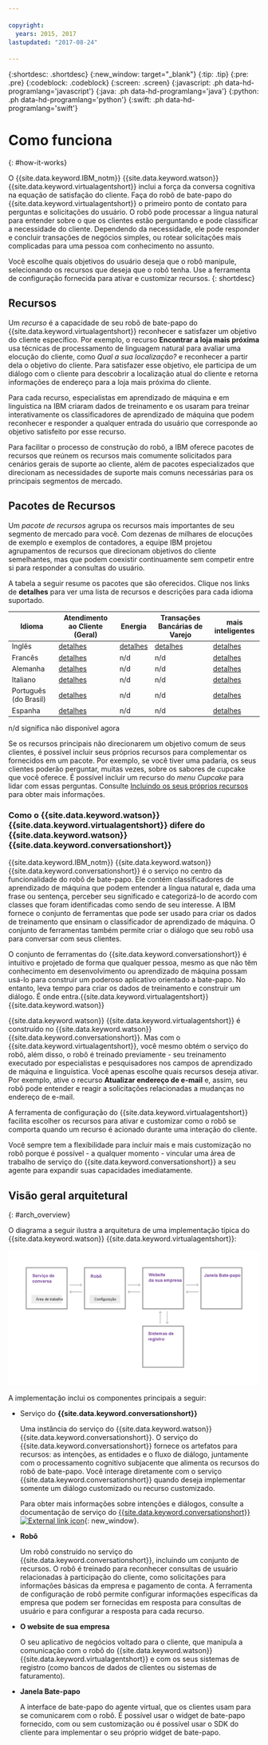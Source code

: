 ```yaml
---

copyright:
  years: 2015, 2017
lastupdated: "2017-08-24"

---
```


{:shortdesc: .shortdesc}
{:new_window: target="_blank"}
{:tip: .tip}
{:pre: .pre}
{:codeblock: .codeblock}
{:screen: .screen}
{:javascript: .ph data-hd-programlang='javascript'}
{:java: .ph data-hd-programlang='java'}
{:python: .ph data-hd-programlang='python'}
{:swift: .ph data-hd-programlang='swift'}

# Como funciona
{: #how-it-works}

O {{site.data.keyword.IBM_notm}} {{site.data.keyword.watson}} {{site.data.keyword.virtualagentshort}} inclui a força da conversa cognitiva na equação de satisfação do cliente. Faça do robô de bate-papo do {{site.data.keyword.virtualagentshort}} o primeiro ponto de contato para perguntas e solicitações do usuário. O robô pode processar a língua natural para entender sobre o que os clientes estão perguntando e pode classificar a necessidade do cliente. Dependendo da necessidade, ele pode responder e concluir transações de negócios simples, ou rotear solicitações mais complicadas para uma pessoa com conhecimento no assunto.

Você escolhe quais objetivos do usuário deseja que o robô manipule, selecionando os recursos que deseja que o robô tenha. Use a ferramenta de configuração fornecida para ativar e customizar recursos.
{: shortdesc}

## Recursos

Um *recurso* é a capacidade de seu robô de bate-papo do {{site.data.keyword.virtualagentshort}} reconhecer e satisfazer um objetivo do cliente específico. Por exemplo, o recurso **Encontrar a loja mais próxima** usa técnicas de processamento de linguagem natural para avaliar uma elocução do cliente, como *Qual a sua localização?* e reconhecer a partir dela o objetivo do cliente. Para satisfazer esse objetivo, ele participa de um diálogo com o cliente para descobrir a localização atual do cliente e retorna informações de endereço para a loja mais próxima do cliente.

Para cada recurso, especialistas em aprendizado de máquina e em linguística na IBM criaram dados de treinamento e os usaram para treinar interativamente os classificadores de aprendizado de máquina que podem reconhecer e responder a qualquer entrada do usuário que corresponde ao objetivo satisfeito por esse recurso.

Para facilitar o processo de construção do robô, a IBM oferece pacotes de recursos que reúnem os recursos mais comumente solicitados para cenários gerais de suporte ao cliente, além de pacotes especializados que direcionam as necessidades de suporte mais comuns necessárias para os principais segmentos de mercado.

## Pacotes de Recursos

Um *pacote de recursos* agrupa os recursos mais importantes de seu segmento de mercado para você. Com dezenas de milhares de elocuções de exemplo e exemplos de contadores, a equipe IBM projetou agrupamentos de recursos que direcionam objetivos do cliente semelhantes, mas que podem coexistir continuamente sem competir entre si para responder a consultas do usuário.

A tabela a seguir resume os pacotes que são oferecidos. Clique nos links de **detalhes** para ver uma lista de recursos e descrições para cada idioma suportado.

| Idioma | Atendimento ao Cliente (Geral) | Energia  | Transações Bancárias de Varejo | mais inteligentes   |
|----------|----------------------------|---------|----------------|---------|
| Inglês  | [detalhes](/docs/services/virtual-agent/capabilities_list_general_en.html)   | [detalhes](/docs/services/virtual-agent/capabilities_list_energy_en.html) | [detalhes](/docs/services/virtual-agent/capabilities_list_banking_en.html)        | [detalhes](/docs/services/virtual-agent/capabilities_list_telco_en.html) |
| Francês   | [detalhes](/docs/services/virtual-agent/capabilities_list_general_fr.html) | n/d | n/d | [detalhes](/docs/services/virtual-agent/capabilities_list_telco_fr.html) |
| Alemanha   | [detalhes](/docs/services/virtual-agent/capabilities_list_general_de.html) | n/d | n/d | [detalhes](/docs/services/virtual-agent/capabilities_list_telco_fr.html) |
| Italiano | [detalhes](/docs/services/virtual-agent/capabilities_list_general_it.html) | n/d | n/d | [detalhes](/docs/services/virtual-agent/capabilities_list_telco_it.html) |
| Português (do Brasil) | [detalhes](/docs/services/virtual-agent/capabilities_list_general.html) | n/d | n/d | [detalhes](/docs/services/virtual-agent/capabilities_list_telco.html) |
| Espanha | [detalhes](/docs/services/virtual-agent/capabilities_list_general_es.html) | n/d | n/d | [detalhes](/docs/services/virtual-agent/capabilities_list_telco_es.html) |

n/d significa não disponível agora

Se os recursos principais não direcionarem um objetivo comum de seus clientes, é possível incluir seus próprios recursos para complementar os fornecidos em um pacote. Por exemplo, se você tiver uma padaria, os seus clientes poderão perguntar, muitas vezes, sobre os sabores de cupcake que você oferece. É possível incluir um recurso do *menu Cupcake* para lidar com essas perguntas. Consulte [Incluindo os seus próprios recursos](add-custom-capabilities.html) para obter mais informações.

### Como o {{site.data.keyword.watson}} {{site.data.keyword.virtualagentshort}} difere do {{site.data.keyword.watson}} {{site.data.keyword.conversationshort}}

{{site.data.keyword.IBM_notm}} {{site.data.keyword.watson}} {{site.data.keyword.conversationshort}} é o serviço no centro da funcionalidade do robô de bate-papo. Ele contém classificadores de aprendizado de máquina que podem entender a língua natural e, dada uma frase ou sentença, perceber seu significado e categorizá-lo de acordo com classes que foram identificadas como sendo de seu interesse. A IBM fornece o conjunto de ferramentas que pode ser usado para criar os dados de treinamento que ensinam o classificador de aprendizado de máquina. O conjunto de ferramentas também permite criar o diálogo que seu robô usa para conversar com seus clientes.

O conjunto de ferramentas do {{site.data.keyword.conversationshort}} é intuitivo e projetado de forma que qualquer pessoa, mesmo as que não têm conhecimento em desenvolvimento ou aprendizado de máquina possam usá-lo para construir um poderoso aplicativo orientado a bate-papo. No entanto, leva tempo para criar os dados de treinamento e construir um diálogo. É onde entra.{{site.data.keyword.virtualagentshort}}  {{site.data.keyword.watson}}

{{site.data.keyword.watson}} {{site.data.keyword.virtualagentshort}} é construído no {{site.data.keyword.watson}} {{site.data.keyword.conversationshort}}. Mas com o {{site.data.keyword.virtualagentshort}}, você mesmo obtém o serviço do robô, além disso, o robô é treinado previamente - seu treinamento executado por especialistas e pesquisadores nos campos de aprendizado de máquina e linguística. Você apenas escolhe quais recursos deseja ativar. Por exemplo, ative o recurso **Atualizar endereço de e-mail** e, assim, seu robô pode entender e reagir a solicitações relacionadas a mudanças no endereço de e-mail.

A ferramenta de configuração do {{site.data.keyword.virtualagentshort}} facilita escolher os recursos para ativar e customizar como o robô se comporta quando um recurso é acionado durante uma interação do cliente.

Você sempre tem a flexibilidade para incluir mais e mais customização no robô porque é possível - a qualquer momento - vincular uma área de trabalho de serviço do {{site.data.keyword.conversationshort}} a seu agente para expandir suas capacidades imediatamente.

## Visão geral arquitetural 
{: #arch_overview}

O diagrama a seguir ilustra a arquitetura de uma implementação típica do {{site.data.keyword.watson}} {{site.data.keyword.virtualagentshort}}:

![Architectural overview](images/arch-overview.png)

A implementação inclui os componentes principais a seguir:

- Serviço do **{{site.data.keyword.conversationshort}}**

    Uma instância do serviço do {{site.data.keyword.watson}} {{site.data.keyword.conversationshort}}. O serviço do
{{site.data.keyword.conversationshort}} fornece os artefatos para recursos: as intenções, as entidades e o fluxo de diálogo, juntamente com o processamento
cognitivo subjacente que alimenta os recursos do robô de bate-papo. Você interage diretamente com o serviço {{site.data.keyword.conversationshort}} quando deseja implementar somente um diálogo customizado ou recurso customizado.

    Para obter mais informações sobre intenções e diálogos, consulte a  documentação de serviço do [{{site.data.keyword.conversationshort}} ![External link icon](../../icons/launch-glyph.svg "External link icon")](https://console.bluemix.net/docs/services/conversation/index.html#about "External link icon"){: new_window}.

- **Robô**

    Um robô construído no serviço do {{site.data.keyword.conversationshort}}, incluindo um conjunto de recursos. O robô é treinado para reconhecer
consultas de usuário relacionadas à participação do cliente, como solicitações para informações básicas da empresa e pagamento de conta. A ferramenta de configuração
de robô permite configurar informações específicas da empresa que podem ser fornecidas em resposta para consultas de usuário e para configurar a resposta para cada
recurso.

- **O website de sua empresa**

    O seu aplicativo de negócios voltado para o cliente, que manipula a comunicação com o robô do {{site.data.keyword.watson}}
{{site.data.keyword.virtualagentshort}} e com os seus sistemas de registro (como bancos de dados de clientes ou sistemas de faturamento).

- **Janela Bate-papo**

    A interface de bate-papo do agente virtual, que os clientes usam para se comunicarem com o robô. É possível usar o widget de bate-papo fornecido, com ou
sem customização ou é possível usar o SDK do cliente para implementar o seu próprio widget de bate-papo.
